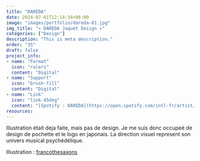 ```yaml
---
title: "DAREDA"
date: 2024-07-01T12:14:34+06:00
image: "images/portfolio/dareda-01.jpg"
img_title: "« DAREDA Jaquet Design »"
categories: ["Design"]
description: "This is meta description."
order: "35"
draft: false
project_info:
- name: "Format"
  icon: "rulers"
  content: "Digital"
- name: "Support"
  icon: "brush-fill"
  content: "Digital"
- name: "Link"
  icon: "link-45deg"
  content: "[Spotify : DAREDA](https://open.spotify.com/intl-fr/artist/2Cj15rutpKuOlLEeVKxB04?si=xuw2gWxFR8W1NGy-N4XwqQ)"
resources:
---
```

Illustration était deja faite, mais pas de design. Je me suis donc occupeé de design de pochette et le logo en japonais. La direction visuel represent son univers musical psychédélique.


Illustration : [francothesaxons](https://www.instagram.com/francothesaxons)